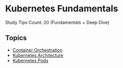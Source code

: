 # Kubernetes Fundamentals

Study Tips Count: 20 (Fundamentals + Deep Dive)

## Topics

- [Container Orchestration](https://github.com/gocklkatz/screenshots/blob/main/kcna/docs/3_Kubernetes_Fundamentals.md#container-orchestration)
- [Kubernetes Architecture](https://github.com/gocklkatz/screenshots/blob/main/kcna/docs/3_Kubernetes_Fundamentals.md#kubernetes-architecture)
- [Kubernetes Pods](https://github.com/gocklkatz/screenshots/blob/main/kcna/docs/3_Kubernetes_Fundamentals.md#kubernetes-pods)
